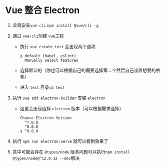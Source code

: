 # Vue 整合 Electron

1. 全局安装`vue-cli` `npm install @vue/cli -g`
2. 通过 `vue-cli`创建 `vue`工程
    + 执行 `vue create test` 会出现两个选项

        ```
        ❯ default (babel, eslint) 
          Manually select features 
        ```

    + 选择默认的（你也可以根据自己的需要选择第二个然后自己设置想要的依赖）
    + 进入 `test` 目录`cd test`
3. 执行 `vue add electron-builder` 安装 `electron`
    + 这里会出现选择 `electron` 版本（可以根据需求选择）

        ```
        Choose Electron Version 
          ^7.0.0 
          ^8.0.0 
        ❯ ^9.0.0 
        ```

4. 执行 `npm run electron:serve` 就可以看到效果了
5. 其中可能会存在 `@types/node` 版本问题可以执行`npm install @types/node@^12.0.12 --dev`解决
